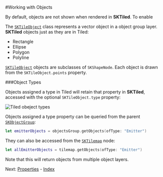 #Working with Objects

By default, objects are not shown when rendered in **SKTiled**. To enable 

The [`SKTileObject`](Classes/SKTileObject.html) class represents a vector object in a object group layer. **SKTiled** objects just as they are in Tiled:

- Rectangle
- Ellipse
- Polygon
- Polyline

[`SKTileObject`](Classes/SKTileObject.html) objects are subclasses of `SKShapeNode`. Each object is drawn from the `SKTileObject.points` property.


###Object Types

Objects assigned a type in Tiled will retain that property in **SKTiled**, accessed with the optional `SKTileObject.type` property:

![Tiled obeject types](https://raw.githubusercontent.com/mfessenden/SKTiled/iOS10/docs/Images/object_types.png)

Objects assigned a type property can be queried from the parent [`SKObjectGroup`](Classes/SKObjectGroup.html):

```swift
let emitterObjects = objectsGroup.getObjects(ofType: "Emitter")
```

They can also be accessed from the [`SKTilemap`](Classes/SKTilemap.html) node:

```swift
let allEmitterObjects = tilemap.getObjects(ofType: "Emitter")
```

Note that this will return objects from multiple object layers.


 Next: [Properties](properties.html) - [Index](Tutorial.html)
